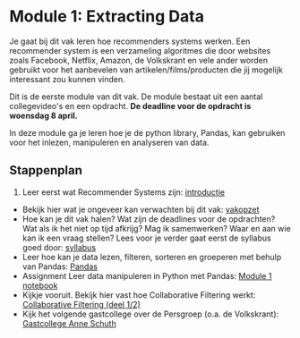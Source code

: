 # Module 1: Extracting Data

Je gaat bij dit vak leren hoe recommenders systems werken. Een recommender system is een verzameling algoritmes die door websites zoals Facebook, Netflix, Amazon, de Volkskrant en vele ander worden gebruikt voor het aanbevelen van artikelen/films/producten die jij mogelijk interessant zou kunnen vinden.

Dit is de eerste module van dit vak. De module bestaat uit een aantal collegevideo's en een opdracht. **De deadline voor de opdracht is woensdag 8 april.**

In deze module ga je leren hoe je de python library, Pandas, kan gebruiken voor het inlezen, manipuleren en analyseren van data.

## Stappenplan

1. Leer eerst wat Recommender Systems zijn: [introductie](/lectures/introductie)
* Bekijk hier wat je ongeveer kan verwachten bij dit vak: [vakopzet](/lectures/vakopzet)
* Hoe kan je dit vak halen? Wat zijn de deadlines voor de opdrachten? Wat als ik het niet op tijd afkrijg? Mag ik samenwerken? Waar en aan wie kan ik een vraag stellen? Lees voor je verder gaat eerst de syllabus goed door: [syllabus](/syllabus)
* Leer hoe kan je data lezen, filteren, sorteren en groeperen met behulp van Pandas: [Pandas](/lectures/pandas)
* <span class="badge badge-primary">Assignment</span> Leer data manipuleren in Python met Pandas: [Module 1 notebook](/extracting-data/assignment/)
* Kijkje vooruit. Bekijk hier vast hoe Collaborative Filtering werkt: [Collaborative Filtering (deel 1/2)](/lectures/collaborative-filtering-1)
* Kijk het volgende gastcollege over de Persgroep (o.a. de Volkskrant): [Gastcollege Anne Schuth](/lecture/anne-schuth)
